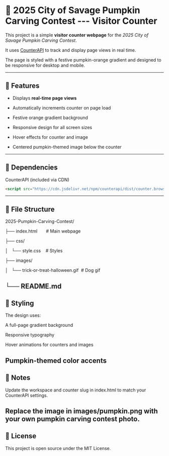 # 🎃 2025 City of Savage Pumpkin Carving Contest --- Visitor Counter

This project is a simple **visitor counter webpage** for the *2025 City of Savage Pumpkin Carving Contest*.  

It uses [CounterAPI](https://counterapi.dev/) to track and display page views in real time.

The page is styled with a festive pumpkin-orange gradient and designed to be responsive for desktop and mobile.

---

## 🚀 Features

- Displays **real-time page views**

- Automatically increments counter on page load

- Festive orange gradient background

- Responsive design for all screen sizes

- Hover effects for counter and image

- Centered pumpkin-themed image below the counter

---

## 🔧 Dependencies

CounterAPI (included via CDN)
```html
<script src="https://cdn.jsdelivr.net/npm/counterapi/dist/counter.browser.min.js"></script>
```
---

## 📝 File Structure

2025-Pumpkin-Carving-Contest/

├── index.html       # Main webpage

├── css/

│   └── style.css    # Styles

├── images/

│   └── trick-or-treat-halloween.gif  # Dog gif

└── README.md
---

## 🎨 Styling

The design uses:

A full-page gradient background

Responsive typography

Hover animations for counters and images

Pumpkin-themed color accents
---

## 📌 Notes

Update the workspace and counter slug in index.html to match your CounterAPI settings.

Replace the image in images/pumpkin.png with your own pumpkin carving contest photo.
---

## 📜 License

This project is open source under the MIT License.
